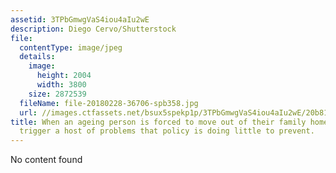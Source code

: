 ```yaml
---
assetid: 3TPbGmwgVaS4iou4aIu2wE
description: Diego Cervo/Shutterstock
file:
  contentType: image/jpeg
  details:
    image:
      height: 2004
      width: 3800
    size: 2872539
  fileName: file-20180228-36706-spb358.jpg
  url: //images.ctfassets.net/bsux5spekp1p/3TPbGmwgVaS4iou4aIu2wE/20b8106c82295aef91d1b9c4d384fe22/file-20180228-36706-spb358.jpg
title: When an ageing person is forced to move out of their family home, that can
  trigger a host of problems that policy is doing little to prevent.
---
```

No content found